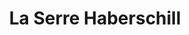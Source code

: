 ---
title: "La Serre Haberschill"
url: /valdurenque/la-serre-haberschill/
shop: centre de jardinage
---